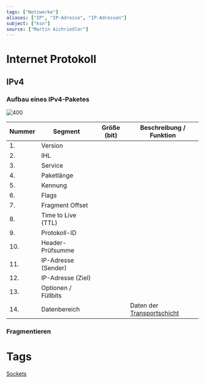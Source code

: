 ```yaml
---
tags: ["Netzwerke"]
aliases: ["IP", "IP-Adresse", "IP-Adressen"]
subject: ["ksn"]
source: ["Martin Aichriedler"]
---
```


# Internet Protokoll

## IPv4

### Aufbau eines IPv4-Paketes

![400](../assets/IPv4.png)

| Nummer | Segment             | Größe (bit) | Beschreibung / Funktion        |
| ------ | ------------------- | ----------- | ------------------------------ |
| 1.     | Version             |             |                                |
| 2.     | IHL                 |             |                                |
| 3.     | Service             |             |                                |
| 4.     | Paketlänge          |             |                                |
| 5.     | Kennung             |             |                                |
| 6.     | Flags               |             |                                |
| 7.     | Fragment Offset     |             |                                |
| 8.     | Time to Live (TTL)  |             |                                |
| 9.     | Protokoll-ID        |             |                                |
| 10.    | Header-Prüfsumme    |             |                                |
| 11.    | IP-Adresse (Sender) |             |                                |
| 12.    | IP-Adresse (Ziel)   |             |                                |
| 13.    | Optionen / Füllbits |             |                                |
| 14.    | Datenbereich        |             | Daten der [Transportschicht](../Transportschicht.md) |

### Fragmentieren

# Tags

[Sockets](<https://de.wikipedia.org/wiki/Socket_(Software)>)
